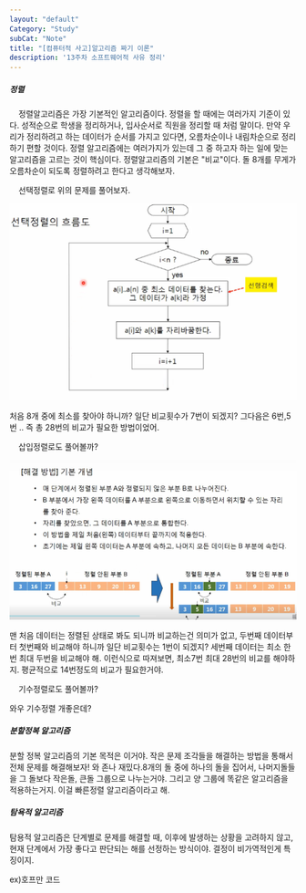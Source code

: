 ```yaml
---
layout: "default"
Category: "Study"
subCat: "Note"
title: "[컴퓨터적 사고]알고리즘 짜기 이론"
description: '13주차 소프트웨어적 사유 정리'
---
```

##### 정렬

&nbsp;&nbsp;&nbsp;&nbsp;정렬알고리즘은 가장 기본적인 알고리즘이다. 정렬을 할 때에는 여러가지 기준이 있다. 성적순으로 학생을 정리하거나, 입사순서로 직원을 정리할 때 처럼 말이다. 만약 우리가 정리하려고 하는 데이터가 순서를 가지고 있다면, 오름차순이나 내림차순으로 정리하기 편할 것이다. 정렬 알고리즘에는 여러가지가 있는데 그 중 하고자 하는 일에 맞는 알고리즘을 고르는 것이 핵심이다. 정렬알고리즘의 기본은 "비교"이다. 돌 8개를 무게가 오름차순이 되도록 정렬하려고 한다고 생각해보자.

&nbsp;&nbsp;&nbsp;&nbsp;선택정렬로 위의 문제를 풀어보자.

![Selection sort](/assets/Photo/SSort.PNG)

처음 8개 중에 최소를 찾아야 하니까? 일단 비교횟수가 7번이 되겠지? 그다음은 6번,5번 .. 즉 총 28번의 비교가 필요한 방법이었어.

&nbsp;&nbsp;&nbsp;&nbsp;삽입정렬로도 풀어볼까?

![Insert sort](/assets/Photo/ISort.PNG)

맨 처음 데이터는 정렬된 상태로 봐도 되니까 비교하는건 의미가 없고, 두번째 데이터부터 첫번째와 비교해야 하니까 일단 비교횟수는 1번이 되겠지? 세번째 데이터는 최소 한번 최대 두번을 비교해야 해. 이런식으로 따져보면, 최소7번 최대 28번의 비교를 해야하지. 평균적으로 14번정도의 비교가 필요한거야.

&nbsp;&nbsp;&nbsp;&nbsp;기수정렬로도 풀어볼까?

와우 기수정렬 개좋은데?


##### 분할정복 알고리즘

분할 정복 알고리즘의 기본 목적은 이거야. 작은 문제 조각들을 해결하는 방법을 통해서 전체 문제를 해결해보자! 와 존나 재밌다.8개의 돌 중에 하나의 돌을 집어서, 나머지돌들을 그 돌보다 작은돌, 큰돌 그룹으로 나누는거야. 그리고 양 그룹에 똑같은 알고리즘을 적용하는거지. 이걸 빠른정렬 알고리즘이라고 해.


##### 탐욕적 알고리즘

탐용적 알고리즘은 단계별로 문제를 해결할 때, 이후에 발생하는 상황을 고려하지 않고, 현재 단계에서 가장 좋다고 판단되는 해를 선정하는 방식이야. 결정이 비가역적인게 특징이지.

ex)호프만 코드

